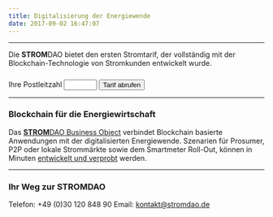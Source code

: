 ```yaml
---
title: Digitalisierung der Energiewende 
date: 2017-09-02 16:47:07
---
```

___
<html>		
		<p>Die <strong>STROM</strong>DAO bietet den ersten Stromtarif, der vollständig mit der Blockchain-Technologie von Stromkunden entwickelt wurde.</p>
		<form action="/tarif/" method="GET">
		<div class="form-group">
		    <label for="plz">Ihre Postleitzahl</label>
		    <input type="text" name="plz" id="plz" size="5" class="form-control terms">
		    <button id="getTarif" type="submit" class="btn btn-danger" style="margin-top:10px;">Tarif abrufen</button>
		</div>	
		</form>
</html>		

___

### Blockchain für die Energiewirtschaft
Das [**STROM**DAO Business Object](https://github.com/energychain/StromDAO-BusinessObject) verbindet Blockchain basierte Anwendungen mit der digitalisierten 
Energiewende. Szenarien für Prosumer, P2P oder lokale Strommärkte sowie dem Smartmeter Roll-Out, können in Minuten [entwickelt und verprobt](https://fury.network/) werden.

___

### Ihr Weg zur **STROM**DAO
Telefon: +49 (0)30 120 848 90
Email: kontakt@stromdao.de
